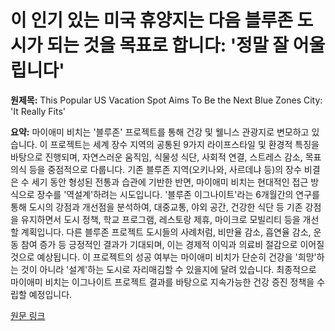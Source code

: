 # 이 인기 있는 미국 휴양지는 다음 블루존 도시가 되는 것을 목표로 합니다: '정말 잘 어울립니다'

**원제목:** This Popular US Vacation Spot Aims To Be the Next Blue Zones City: 'It Really Fits'

**요약:** 마이애미 비치는 '블루존' 프로젝트를 통해 건강 및 웰니스 관광지로 변모하고 있습니다.  이 프로젝트는 세계 장수 지역의 공통된 9가지 라이프스타일 및 환경적 특징을 바탕으로 진행되며,  자연스러운 움직임, 식물성 식단, 사회적 연결, 스트레스 감소, 목표의식 등을 중점적으로 다룹니다.  기존 블루존 지역(오키나와, 사르데냐 등)의 장수 비결은 수 세기 동안 형성된 전통과 습관에 기반한 반면, 마이애미 비치는 현대적인 접근 방식으로 장수를 '역설계'하려는 시도입니다.  '블루존 이그나이트'라는 6개월간의 연구를 통해 도시의 강점과 개선점을 분석하여,  대중교통, 야외 공간, 건강한 식단 등 기존 강점을 유지하면서 도시 정책, 학교 프로그램, 레스토랑 제휴, 마이크로 모빌리티 등을 개선할 계획입니다.  다른 블루존 프로젝트 도시들의 사례처럼,  비만율 감소, 흡연율 감소, 운동 참여 증가 등 긍정적인 결과가 기대되며,  이는 경제적 이익과 의료비 절감으로 이어질 것으로 예상됩니다.  이 프로젝트의 성공 여부는 마이애미 비치가 단순히 건강을 '희망'하는 것이 아니라 '설계'하는 도시로 자리매김할 수 있을지에 달려 있습니다.  최종적으로 마이애미 비치는 이그나이트 프로젝트 결과를 바탕으로 지속가능한 건강 증진 정책을 수립할 예정입니다.

[원문 링크](https://vegnews.com/miami-beach-blue-zone-city)

